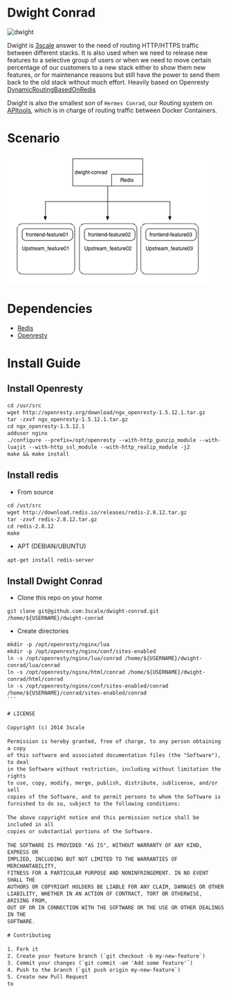# Dwight Conrad

![dwight](http://www.netbrawl.com/uploads/93be3b042e6765ed83a95fa8b8949406.JPG)

Dwight is [3scale](http://www.3scale.net) answer to the need of routing HTTP/HTTPS traffic between different stacks. It is also used when we need to release new features to a selective group of users or when we need to move certain percentage of our customers to a new stack either to show them new features, or for maintenance reasons but still have the power to send them back to the old stack without much effort. Heavily based on Openresty [DynamicRoutingBasedOnRedis](http://openresty.org/#DynamicRoutingBasedOnRedis)

Dwight is also the smallest son of `Hermes Conrad`, our Routing system on [APItools](http://www.apitools.com), which is in charge of routing traffic between Docker Containers.

# Scenario

![](docs/dwight.png)

# Dependencies

* [Redis](http://redis.io)
* [Openresty](http://openresty.org/) 

# Install Guide

## Install Openresty

```
cd /usr/src
wget http://openresty.org/download/ngx_openresty-1.5.12.1.tar.gz
tar -zxvf ngx_openresty-1.5.12.1.tar.gz
cd ngx_openresty-1.5.12.1
adduser nginx
./configure --prefix=/opt/openresty --with-http_gunzip_module --with-luajit --with-http_ssl_module --with-http_realip_module -j2
make && make install
```

## Install redis

* From source

```
cd /ust/src
wget http://download.redis.io/releases/redis-2.8.12.tar.gz
tar -zxvf redis-2.8.12.tar.gz
cd redis-2.8.12
make
```

* APT (DEBIAN/UBUNTU)

`apt-get install redis-server`

## Install Dwight Conrad

* Clone this repo on your home
```
git clone git@github.com:3scale/dwight-conrad.git /home/${USERNAME}/dwight-conrad
```

* Create directories
````
mkdir -p /opt/openresty/nginx/lua
mkdir -p /opt/openresty/nginx/conf/sites-enabled
ln -s /opt/openresty/nginx/lua/conrad /home/${USERNAME}/dwight-conrad/lua/conrad
ln -s /opt/openresty/nginx/html/conrad /home/${USERNAME}/dwight-conrad/html/conrad
ln -s /opt/openresty/nginx/conf/sites-enabled/conrad /home/${USERNAME}/conrad/sites-enabled/conrad
```

# LICENSE

Copyright (c) 2014 3scale

Permission is hereby granted, free of charge, to any person obtaining a copy
of this software and associated documentation files (the "Software"), to deal
in the Software without restriction, including without limitation the rights
to use, copy, modify, merge, publish, distribute, sublicense, and/or sell
copies of the Software, and to permit persons to whom the Software is
furnished to do so, subject to the following conditions:

The above copyright notice and this permission notice shall be included in all
copies or substantial portions of the Software.

THE SOFTWARE IS PROVIDED "AS IS", WITHOUT WARRANTY OF ANY KIND, EXPRESS OR
IMPLIED, INCLUDING BUT NOT LIMITED TO THE WARRANTIES OF MERCHANTABILITY,
FITNESS FOR A PARTICULAR PURPOSE AND NONINFRINGEMENT. IN NO EVENT SHALL THE
AUTHORS OR COPYRIGHT HOLDERS BE LIABLE FOR ANY CLAIM, DAMAGES OR OTHER
LIABILITY, WHETHER IN AN ACTION OF CONTRACT, TORT OR OTHERWISE, ARISING FROM,
OUT OF OR IN CONNECTION WITH THE SOFTWARE OR THE USE OR OTHER DEALINGS IN THE
SOFTWARE.

# Contributing

1. Fork it
2. Create your feature branch (`git checkout -b my-new-feature`)
3. Commit your changes (`git commit -am 'Add some feature'`)
4. Push to the branch (`git push origin my-new-feature`)
5. Create new Pull Request
to
